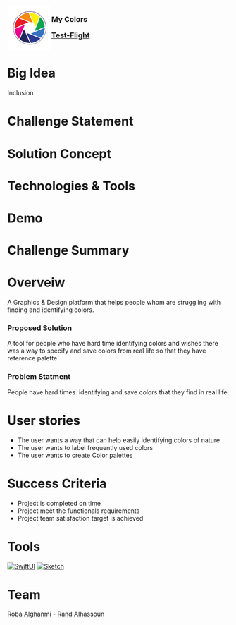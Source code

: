 <!-- PROJECT LOGO -->

<div>

<h3><img align="left" width="100" height="100" src="App_Icon.jpeg"> <br/> My Colors <br/>

<a href="">Test-Flight</a> <br/> <br/> </h3>   

 </div>   

# Big Idea
Inclusion

# Challenge Statement
# Solution Concept
# Technologies & Tools
# Demo
# Challenge Summary

# Overveiw

A Graphics & Design platform that helps people whom are struggling with finding and identifying colors.

### Proposed Solution

A tool for people who have hard time identifying colors and wishes there was a way to specify and save colors from real life so that they have reference palette.

### Problem Statment

People have hard times  identifying and save colors that they find in real life.


# User stories
- The user wants a way that can help easily identifying colors of nature
- The user wants to label frequently used colors
- The user wants to create Color palettes

# Success Criteria

- Project is completed on time
- Project meet the functionals requirements
- Project team satisfaction target is achieved

# Tools

[![SwiftUI][SwiftUI-img]][SwiftUI-url]   [![Sketch][Sketch-img]][Sketch-url]  

# Team

<a href="https://www.linkedin.com/in/roba-alghanmi-181224205/">Roba Alghanmi </a> - 
<a href="https://www.linkedin.com/in/rand-alhassoun-b067b91a3/">Rand Alhassoun </a>

<!-- MARKDOWN LINKS & IMAGES -->

<!-- https://www.markdownguide.org/basic-syntax/#reference-style-links -->

[SwiftUI-img]: https://img.shields.io/badge/-SwiftUI-blue

[SwiftUI-url]: https://developer.apple.com/xcode/swiftui/

[Sketch-img]: https://img.shields.io/badge/-Sketch-yellow

[Sketch-url]: https://www.sketch.com

